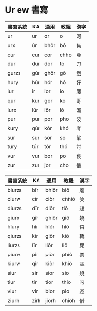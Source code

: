 # Ur ew 書寫

| 書寫系統 | KA | 通用 | 教羅 | 漢字 |
| --- | --- | --- | --- | --- |
| ur | ur | or | o | 呵 |
| urx | ûr | bhôr | bô | 無 |
| cur | cur | cor | chho | 臊 |
| dur | dur | dor | to | 刀 |
| gurzs | gūr | ghōr | gō | 餓 |
| hury | húr | hór | hó | 好 |
| iur | ir | ior | io | 腰 |
| qur | kur | gor | ko | 哥 |
| lurx | lûr | lôr | lô | 濁 |
| pur | pur | por | pho | 波 |
| kury | qúr | kór | khó | 考 |
| sur | sur | sor | so | 挲 |
| tury | túr | tór | thó | 討 |
| vur | vur | bor | po | 褒 |
| zur | zur | jor | cho | 慒 |

| 書寫系統 | KA | 通用 | 教羅 | 漢字 |
| --- | --- | --- | --- | --- |
| biurzs | bīr | bhiōr | biō | 廟 |
| ciurw | cìr | ciòr | chhiò | 笑 |
| diurzs | dīr | diōr | tiō | 趙 |
| giurx | gîr | ghiôr | giô | 蟯 |
| hiury | hír | hiór | hió | 否 |
| qiurzs | kīr | giōr | kiō | 轎 |
| liurzs | līr | liōr | liō | 尿 |
| piurw | pìr | piòr | phiò | 票 |
| kiurw | qìr | kiòr | khiò | 寇 |
| siur | sir | sior | sio | 燒 |
| tiur | tir | tior | thio | 叼 |
| viur | vir | bior | pio | 猋 |
| ziurh | zirh | jiorh | chioh | 借 |
